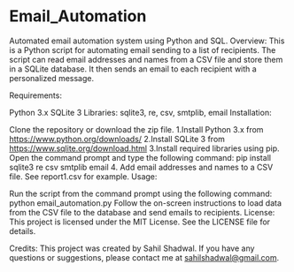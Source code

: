 # Email_Automation
Automated email automation system using Python and SQL.
Overview:
This is a Python script for automating email sending to a list of recipients. The script can read email addresses and names from a CSV file and store them in a SQLite database. It then sends an email to each recipient with a personalized message.

Requirements:

Python 3.x
SQLite 3
Libraries: sqlite3, re, csv, smtplib, email
Installation:

Clone the repository or download the zip file.
1.Install Python 3.x from https://www.python.org/downloads/
2.Install SQLite 3 from https://www.sqlite.org/download.html
3.Install required libraries using pip. Open the command prompt and type the following command:
pip install sqlite3 re csv smtplib email
4. Add email addresses and names to a CSV file. See report1.csv for example.
Usage:

Run the script from the command prompt using the following command:
python email_automation.py
Follow the on-screen instructions to load data from the CSV file to the database and send emails to recipients.
License:
This project is licensed under the MIT License. See the LICENSE file for details.

Credits:
This project was created by Sahil Shadwal. If you have any questions or suggestions, please contact me at sahilshadwal@gmail.com.





